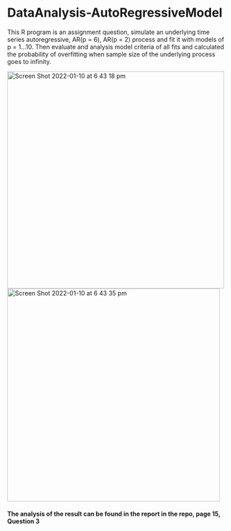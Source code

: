 # DataAnalysis-AutoRegressiveModel

This R program is an assignment question, simulate an underlying time series autoregressive, AR(p = 6), AR(p = 2)  process and fit it with models of p = 1...10. Then evaluate and analysis model criteria of all fits and calculated the probability of overfitting when sample size of the underlying process goes to infinity.

<img width="500" alt="Screen Shot 2022-01-10 at 6 43 18 pm" src="https://user-images.githubusercontent.com/37262666/148732241-9b452098-a1e4-4775-9af3-7cf165d3e4cf.png">


<img width="490" alt="Screen Shot 2022-01-10 at 6 43 35 pm" src="https://user-images.githubusercontent.com/37262666/148732269-c583f00d-c078-47c0-bb72-ef46ed36e42e.png">

#### The analysis of the result can be found in the report in the repo, page 15, Question 3

